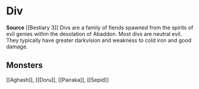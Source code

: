 ﻿---
id: '351'
name: Div
rarity: Common
source: '[[DATABASE/source/Bestiary 3|Bestiary 3]]'
trait:
- Div
type: Trait

---
# Div

**Source** [[Bestiary 3]]
Divs are a family of fiends spawned from the spirits of evil genies within the desolation of Abaddon. Most divs are neutral evil. They typically have greater darkvision and weakness to cold iron and good damage.

## Monsters

[[Aghash]], [[Doru]], [[Pairaka]], [[Sepid]]